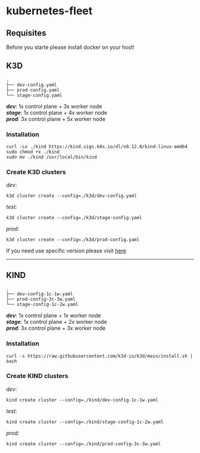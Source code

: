 # kubernetes-fleet

## Requisites
Before you starte please install docker on your host!

## K3D

```
.
├── dev-config.yaml
├── prod-config.yaml
└── stage-config.yaml
```

***dev***: 1x control plane + 3x worker node<br>
***stage***: 1x control plane + 4x worker node<br>
***prod***: 3x control plane + 5x worker node<br>

### Installation

```
curl -Lo ./kind https://kind.sigs.k8s.io/dl/v0.12.0/kind-linux-amd64
sudo chmod +x ./kind
sudo mv ./kind /usr/local/bin/kind
```

### Create K3D clusters

*dev:*
```
k3d cluster create --config=./k3d/dev-config.yaml
```

*test:*
```
k3d cluster create --config=./k3d/stage-config.yaml
```

*prod:*
```
k3d cluster create --config=./k3d/prod-config.yaml
```

If you need use specific version please visit [here](./K3D-VERSIONS.md)

---

## KIND

```
.
├── dev-config-1c-1w.yaml
├── prod-config-3c-3w.yaml
└── stage-config-1c-2w.yaml
```

***dev***: 1x control plane + 1x worker node<br>
***stage***: 1x control plane + 2x worker node<br>
***prod***: 3x control plane + 3x worker node<br>

### Installation
```
curl -s https://raw.githubusercontent.com/k3d-io/k3d/main/install.sh | bash
```

### Create KIND clusters

*dev:*
```
kind create cluster --config=./kind/dev-config-1c-1w.yaml
```

*test:*
```
kind create cluster --config=./kind/stage-config-1c-2w.yaml
```

*prod:*
```
kind create cluster --config=./kind/prod-config-3c-3w.yaml
```
